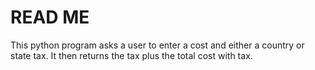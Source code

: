 # READ ME

This python program asks a user to enter a cost and either a country or state tax. It then returns the tax plus the total cost with tax.
